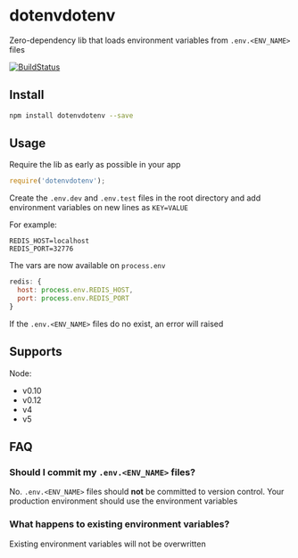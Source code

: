 # dotenvdotenv

Zero-dependency lib that loads environment variables from `.env.<ENV_NAME>` files

[![BuildStatus](https://img.shields.io/travis/nrotta/dotenvdotenv/master.svg?style=flat-square)](https://travis-ci.org/nrotta/dotenvdotenv)

## Install

```bash
npm install dotenvdotenv --save
```

## Usage

Require the lib as early as possible in your app

```javascript
require('dotenvdotenv');
```

Create the `.env.dev` and `.env.test` files in the root directory and add environment variables on new lines as `KEY=VALUE`

For example:

```
REDIS_HOST=localhost
REDIS_PORT=32776
```

The vars are now available on `process.env`

```javascript
redis: {
  host: process.env.REDIS_HOST,
  port: process.env.REDIS_PORT
}
```

If the `.env.<ENV_NAME>` files do no exist, an error will raised

## Supports

Node:
- v0.10
- v0.12
- v4
- v5

## FAQ

### Should I commit my `.env.<ENV_NAME>` files?

No. `.env.<ENV_NAME>` files should **not** be committed to version control. Your production environment should use the environment variables

### What happens to existing environment variables?

Existing environment variables will not be overwritten

